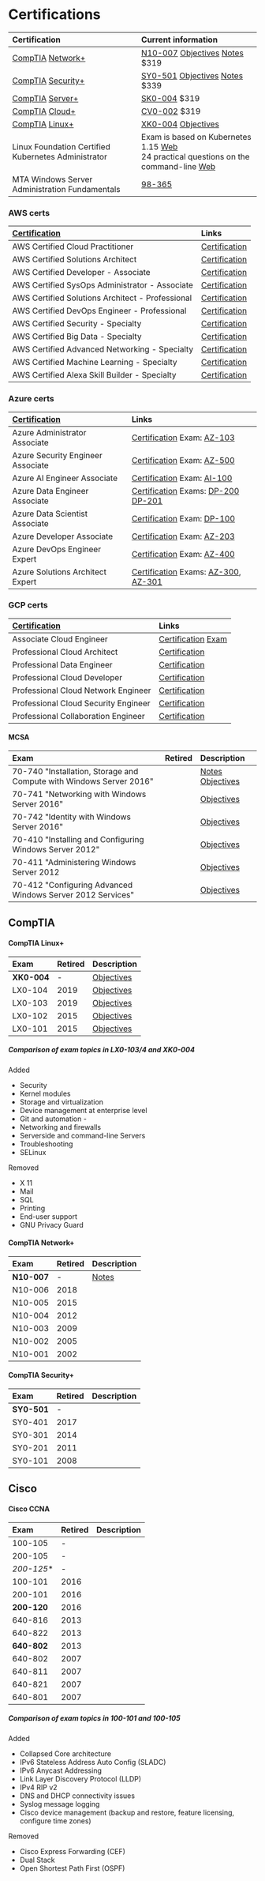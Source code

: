 # Certifications
Certification                                         | Current information
:---                                                  | :---
[CompTIA](#comptia) [Network+](#comptia-network)    | [N10-007](https://www.comptia.org/certifications/network) [Objectives](https://certification.comptia.org/docs/default-source/exam-objectives/comptia-network-n10-007-v-3-0-exam-objectives.pdf) [Notes](n10-007.md) $319
[CompTIA](#comptia) [Security+](#comptia-security)  | [SY0-501](https://www.comptia.org/certifications/security) [Objectives](https://www.comptia.jp/pdf/Security%2B%20SY0-501%20Exam%20Objectives.pdf) [Notes](sy0-501.md) $339
[CompTIA](#comptia) [Server+](#comptia-server)      | [SK0-004](https://certification.comptia.org/certifications/server) $319
[CompTIA](#comptia) [Cloud+](#comptia-cloud)        | [CV0-002](https://www.comptia.org/certifications/cloud) $319
[CompTIA](#comptia) [Linux+](#comptia-linux)        | [XK0-004](https://certification.comptia.org/certifications/linux) [Objectives](https://certification.comptia.org/docs/default-source/exam-objectives/comptia-linux-xk0-004-exam-objectives.pdf)
Linux Foundation Certified Kubernetes Administrator   | Exam is based on Kubernetes 1.15 [Web](https://training.linuxfoundation.org/certification/certified-kubernetes-administrator-cka/)<br/>24 practical questions on the command-line [Web](https://blog.autsoft.hu/certified-kubernetes-administrator/?__s=8npm688qeyruhjuxaofx)
MTA Windows Server Administration Fundamentals        | [98-365](https://www.microsoft.com/en-us/learning/exam-98-365.aspx)

### AWS certs
[Certification](https://aws.amazon.com/certification/) | Links
:---                                  | :---
AWS Certified Cloud Practitioner      | [Certification](https://aws.amazon.com/certification/certified-cloud-practitioner/)
AWS Certified Solutions Architect     | [Certification](https://aws.amazon.com/certification/certified-solutions-architect-associate/)
AWS Certified Developer - Associate   | [Certification](https://aws.amazon.com/certification/certified-developer-associate/)
AWS Certified SysOps Administrator - Associate | [Certification](https://aws.amazon.com/certification/certified-sysops-admin-associate/)
AWS Certified Solutions Architect - Professional | [Certification](https://aws.amazon.com/certification/certified-solutions-architect-professional/)
AWS Certified DevOps Engineer - Professional | [Certification](https://aws.amazon.com/certification/certified-devops-engineer-professional/)
AWS Certified Security - Specialty    | [Certification](https://aws.amazon.com/certification/certified-security-specialty/)
AWS Certified Big Data - Specialty    | [Certification](https://aws.amazon.com/certification/certified-big-data-specialty/)
AWS Certified Advanced Networking - Specialty | [Certification](https://aws.amazon.com/certification/certified-advanced-networking-specialty/)
AWS Certified Machine Learning - Specialty | [Certification](https://aws.amazon.com/certification/certified-machine-learning-specialty/)
AWS Certified Alexa Skill Builder - Specialty | [Certification](https://aws.amazon.com/certification/certified-alexa-skill-builder-specialty/)

### Azure certs
[Certification](https://www.microsoft.com/en-us/learning/browse-all-certifications.aspx) | Links
:---                                  | :---
Azure Administrator Associate         | [Certification](https://www.microsoft.com/en-us/learning/azure-administrator.aspx) Exam: [AZ-103](https://www.microsoft.com/en-us/learning/exam-az-103.aspx)
Azure Security Engineer Associate     | [Certification](https://www.microsoft.com/en-us/learning/azure-security-engineer.aspx) Exam: [AZ-500](https://www.microsoft.com/en-us/learning/azure-security-engineer.aspx#cert-expansion-tab-exam-az-500)
Azure AI Engineer Associate           | [Certification](https://www.microsoft.com/en-us/learning/azure-ai-engineer.aspx) Exam: [AI-100](https://www.microsoft.com/en-us/learning/azure-ai-engineer.aspx#cert-expansion-tab-exam-ai-100)
Azure Data Engineer Associate         | [Certification](https://www.microsoft.com/en-us/learning/azure-data-engineer.aspx) Exams: [DP-200](https://www.microsoft.com/en-us/learning/azure-data-engineer.aspx#cert-expansion-tab-exam-DP-200) [DP-201](https://www.microsoft.com/en-us/learning/azure-data-engineer.aspx#cert-expansion-tab-exam-DP-201)
Azure Data Scientist Associate        | [Certification](https://www.microsoft.com/en-us/learning/azure-data-scientist.aspx) Exam: [DP-100](https://www.microsoft.com/en-us/learning/azure-data-scientist.aspx#cert-expansion-tab-exam-DP-100)
Azure Developer Associate             | [Certification](https://www.microsoft.com/en-us/learning/azure-developer.aspx) Exam: [AZ-203](https://www.microsoft.com/en-us/learning/azure-developer.aspx#cert-expansion-tab-exam-az-203)
Azure DevOps Engineer Expert          | [Certification](https://www.microsoft.com/en-us/learning/azure-devops.aspx) Exam: [AZ-400](https://www.microsoft.com/en-us/learning/azure-devops.aspx#cert-expansion-tab-exam-az-400)
Azure Solutions Architect Expert      | [Certification](https://www.microsoft.com/en-us/learning/azure-solutions-architect.aspx) Exams: [AZ-300](https://www.microsoft.com/en-us/learning/azure-solutions-architect.aspx#cert-expansion-tab-exam-az-300), [AZ-301](https://www.microsoft.com/en-us/learning/azure-solutions-architect.aspx#cert-expansion-tab-exam-az-301)

### GCP certs
[Certification](https://cloud.google.com/certification/)| Links
:---                                  | :---
Associate Cloud Engineer              | [Certification](https://cloud.google.com/certification/cloud-engineer) [Exam](https://cloud.google.com/certification/guides/cloud-engineer/)
Professional Cloud Architect          | [Certification](https://cloud.google.com/certification/cloud-architect/)
Professional Data Engineer            | [Certification](https://cloud.google.com/certification/data-engineer/)
Professional Cloud Developer          | [Certification](https://cloud.google.com/certification/cloud-developer/)
Professional Cloud Network Engineer   | [Certification](https://cloud.google.com/certification/cloud-network-engineer)
Professional Cloud Security Engineer  | [Certification](https://cloud.google.com/certification/cloud-security-engineer/)
Professional Collaboration Engineer   | [Certification](https://cloud.google.com/certification/collaboration-engineer)

#### MCSA
Exam                                                                  | Retired | Description
:---                                                                  | :---    | :---
70-740  "Installation, Storage and Compute with Windows Server 2016"  |         | [Notes](70-740.md) [Objectives](https://www.microsoft.com/en-us/learning/exam-70-740.aspx) 
70-741  "Networking with Windows Server 2016"                         |         | [Objectives](https://www.microsoft.com/en-us/learning/exam-70-741.aspx) 
70-742  "Identity with Windows Server 2016"                           |         | [Objectives](https://www.microsoft.com/en-us/learning/exam-70-742.aspx) 
70-410  "Installing and Configuring Windows Server 2012"              |         | [Objectives](https://www.microsoft.com/en-us/learning/exam-70-410.aspx) 
70-411  "Administering Windows Server 2012                            |         | [Objectives](https://www.microsoft.com/en-us/learning/exam-70-411.aspx) 
70-412  "Configuring Advanced Windows Server 2012 Services"           |         | [Objectives](https://www.microsoft.com/en-us/learning/exam-70-412.aspx)

## CompTIA 
#### CompTIA Linux+
Exam        | Retired | Description
:---        | :---    | :---
**XK0-004** | -       | [Objectives](https://certification.comptia.org/docs/default-source/exam-objectives/comptia-linux-xk0-004-exam-objectives.pdf)
LX0-104     | 2019    | [Objectives](https://certification.comptia.org/docs/default-source/exam-objectives/comptia-linux-powered-by-lpi-(lx0-104).pdf)
LX0-103     | 2019    | [Objectives](https://certification.comptia.org/docs/default-source/exam-objectives/comptia-linux-powered-by-lpi-(lx0-103).pdf)
LX0-102     | 2015    | [Objectives](https://www.certblaster.com/wp-content/uploads/2015/07/CompTIA-Linux-LX0-102-Exam-Objectives.pdf)
LX0-101     | 2015    | [Objectives](https://certification.comptia.org/docs/default-source/exam-objectives/comptia_linux_powered_by_lpi_lx0_101.pdf)

##### Comparison of exam topics in LX0-103/4 and XK0-004
Added
- Security 
- Kernel modules
- Storage and virtualization
- Device management at enterprise level 
- Git and automation -
- Networking and firewalls 
- Serverside and command-line Servers 
- Troubleshooting 
- SELinux

Removed
- X 11 
- Mail 
- SQL 
- Printing 
- End-user support 
- GNU Privacy Guard

#### CompTIA Network+
Exam        | Retired | Description
:---        | :---    | :---
**N10-007** | -       | [Notes](n10-007.md)
N10-006     | 2018
N10-005     | 2015
N10-004     | 2012
N10-003     | 2009
N10-002     | 2005
N10-001     | 2002

#### CompTIA Security+
Exam        | Retired | Description
:---        | :---    | :---
**SY0-501** | -
SY0-401     | 2017
SY0-301     | 2014
SY0-201     | 2011
SY0-101     | 2008

## Cisco
#### Cisco CCNA
Exam        | Retired | Description
:---        | :---    | :---
100-105     | -
200-105     | -
*200-125**  | -
100-101     | 2016
200-101     | 2016
**200-120** | 2016
640-816     | 2013
640-822     | 2013
**640-802** | 2013
640-802     | 2007
640-811     | 2007
640-821     | 2007
640-801     | 2007

##### Comparison of exam topics in 100-101 and 100-105

Added
- Collapsed Core architecture
- IPv6 Stateless Address Auto Config (SLADC)
- IPv6 Anycast Addressing
- Link Layer Discovery Protocol (LLDP)
- IPv4 RIP v2
- DNS and DHCP connectivity issues
- Syslog message logging
- Cisco device management (backup and restore, feature licensing, configure time zones) 

Removed
- Cisco Express Forwarding (CEF)
- Dual Stack
- Open Shortest Path First (OSPF)